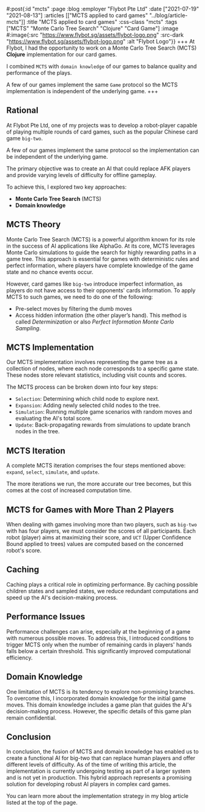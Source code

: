 #:post{:id "mcts"
       :page :blog
       :employer "Flybot Pte Ltd"
       :date ["2021-07-19" "2021-08-13"]
       :articles [["MCTS applied to card games" "../blog/article-mcts"]]
       :title "MCTS applied to card games"
       :css-class "mcts"
       :tags ["MCTS" "Monte Carlo Tree Search" "Clojure" "Card Game"]
       :image #:image{:src "https://www.flybot.sg/assets/flybot-logo.png"
                      :src-dark "https://www.flybot.sg/assets/flybot-logo.png"
                      :alt "Flybot Logo"}}
+++
At Flybot, I had the opportunity to work on a Monte Carlo Tree Search (MCTS) **Clojure** implementation for our card games.

I combined `MCTS` with `domain knowledge` of our games to balance quality and performance of the plays.

A few of our games implement the same `Game` protocol so the MCTS implementation is independent of the underlying game.
+++
## Rational

At Flybot Pte Ltd, one of my projects was to develop a robot-player capable of playing multiple rounds of card games, such as the popular Chinese card game `big-two`.

A few of our games implement the same protocol so the implementation can be independent of the underlying game.

The primary objective was to create an AI that could replace AFK players and provide varying levels of difficulty for offline gameplay.

To achieve this, I explored two key approaches: 
- **Monte Carlo Tree Search** (MCTS)
- **Domain knowledge**

## MCTS Theory

Monte Carlo Tree Search (MCTS) is a powerful algorithm known for its role in the success of AI applications like AlphaGo. At its core, MCTS leverages Monte Carlo simulations to guide the search for highly rewarding paths in a game tree. This approach is essential for games with deterministic rules and perfect information, where players have complete knowledge of the game state and no chance events occur.

However, card games like `big-two` introduce imperfect information, as players do not have access to their opponents' cards information. To apply MCTS to such games, we need to do one of the following:
- Pre-select moves by filtering the dumb moves
- Access hidden information (the other player’s hand). This method is called *Determinization* or also *Perfect Information Monte Carlo Sampling*.

## MCTS Implementation

Our MCTS implementation involves representing the game tree as a collection of nodes, where each node corresponds to a specific game state. These nodes store relevant statistics, including visit counts and scores.

The MCTS process can be broken down into four key steps:

- `Selection`: Determining which child node to explore next.
- `Expansion`: Adding newly selected child nodes to the tree.
- `Simulation`: Running multiple game scenarios with random moves and evaluating the AI's total score.
- `Update`: Back-propagating rewards from simulations to update branch nodes in the tree.

## MCTS Iteration

A complete MCTS iteration comprises the four steps mentioned above: `expand`, `select`, `simulate`, and `update`.

The more iterations we run, the more accurate our tree becomes, but this comes at the cost of increased computation time.

## MCTS for Games with More Than 2 Players

When dealing with games involving more than two players, such as `big-two` with has four players, we must consider the scores of all participants. Each robot (player) aims at maximizing their score, and `UCT` (Upper Confidence Bound  applied to trees) values are computed based on the concerned robot's score.

## Caching

Caching plays a critical role in optimizing performance. By caching possible children states and sampled states, we reduce redundant computations and speed up the AI's decision-making process.

## Performance Issues

Performance challenges can arise, especially at the beginning of a game with numerous possible moves. To address this, I introduced conditions to trigger MCTS only when the number of remaining cards in players' hands falls below a certain threshold. This significantly improved computational efficiency.

## Domain Knowledge

One limitation of MCTS is its tendency to explore non-promising branches. To overcome this, I incorporated domain knowledge for the initial game moves. This domain knowledge includes a game plan that guides the AI's decision-making process. However, the specific details of this game plan remain confidential.

## Conclusion

In conclusion, the fusion of MCTS and domain knowledge has enabled us to create a functional AI for big-two that can replace human players and offer different levels of difficulty. As of the time of writing this article, the implementation is currently undergoing testing as part of a larger system and is not yet in production. This hybrid approach represents a promising solution for developing robust AI players in complex card games.

You can learn more about the implementation strategy in my blog article listed at the top of the page.
